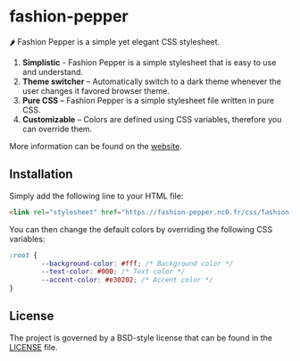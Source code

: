 # fashion-pepper

🌶️ Fashion Pepper is a simple yet elegant CSS stylesheet.

1. **Simplistic** - Fashion Pepper is a simple stylesheet that is easy to use and understand.
2. **Theme switcher** – Automatically switch to a dark theme whenever the user changes it favored browser theme.
3. **Pure CSS** – Fashion Pepper is a simple stylesheet file written in pure CSS.
4. **Customizable** – Colors are defined using CSS variables, therefore you can override them.

More information can be found on the [website](https://fashion-pepper.nc0.fr/).

## Installation

Simply add the following line to your HTML file:

```html
<link rel="stylesheet" href="https://fashion-pepper.nc0.fr/css/fashion-pepper.css">
```

You can then change the default colors by overriding the following CSS variables:

```css
:root {
		--background-color: #fff; /* Background color */
		--text-color: #000; /* Text color */
		--accent-color: #e30202; /* Accent color */
}
```

## License

The project is governed by a BSD-style license that can be found in the 
[LICENSE](LICENSE) file.

